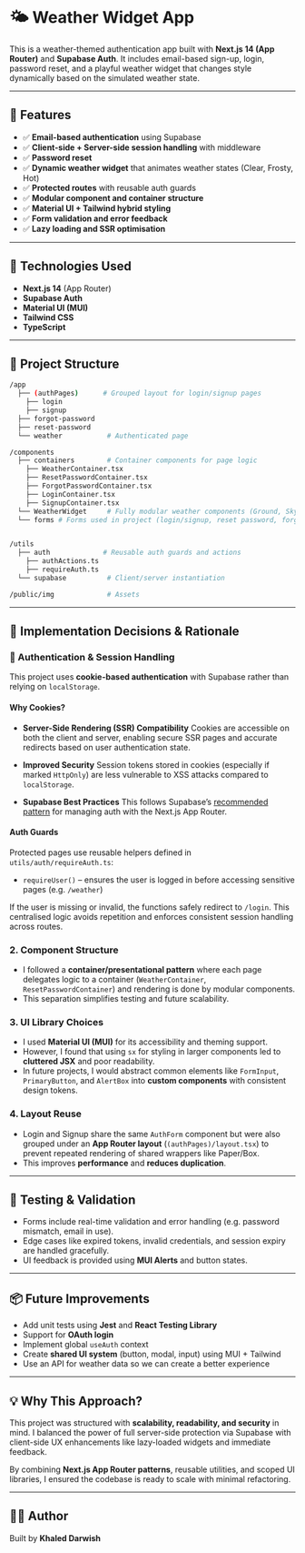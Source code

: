 # 🌤 Weather Widget App

This is a weather-themed authentication app built with **Next.js 14 (App Router)** and **Supabase Auth**. It includes email-based sign-up, login, password reset, and a playful weather widget that changes style dynamically based on the simulated weather state.

---

## 🚀 Features

- ✅ **Email-based authentication** using Supabase
- ✅ **Client-side + Server-side session handling** with middleware
- ✅ **Password reset**
- ✅ **Dynamic weather widget** that animates weather states (Clear, Frosty, Hot)
- ✅ **Protected routes** with reusable auth guards
- ✅ **Modular component and container structure**
- ✅ **Material UI + Tailwind hybrid styling**
- ✅ **Form validation and error feedback**
- ✅ **Lazy loading and SSR optimisation**

---

## 🔧 Technologies Used

- **Next.js 14** (App Router)
- **Supabase Auth**
- **Material UI (MUI)**
- **Tailwind CSS**
- **TypeScript**

---

## 📁 Project Structure

```bash
/app
  ├── (authPages)      # Grouped layout for login/signup pages
    ├── login
    ├── signup
  ├── forgot-password
  ├── reset-password
  └── weather           # Authenticated page

/components
  ├── containers        # Container components for page logic
    ├── WeatherContainer.tsx
    ├── ResetPasswordContainer.tsx
    ├── ForgotPasswordContainer.tsx
    ├── LoginContainer.tsx
    ├── SignupContainer.tsx
  └── WeatherWidget     # Fully modular weather components (Ground, Sky, Clock, etc.)
  └── forms # Forms used in project (login/signup, reset password, forgot password)


/utils
  ├── auth             # Reusable auth guards and actions
    ├── authActions.ts
    ├── requireAuth.ts
  └── supabase          # Client/server instantiation

/public/img             # Assets
```

---

## 🧠 Implementation Decisions & Rationale

### 🔐 Authentication & Session Handling

This project uses **cookie-based authentication** with Supabase rather than relying on `localStorage`.

#### Why Cookies?

- **Server-Side Rendering (SSR) Compatibility**
  Cookies are accessible on both the client and server, enabling secure SSR pages and accurate redirects based on user authentication state.

- **Improved Security**
  Session tokens stored in cookies (especially if marked `HttpOnly`) are less vulnerable to XSS attacks compared to `localStorage`.

- **Supabase Best Practices**
  This follows Supabase’s [recommended pattern](https://supabase.com/docs/guides/auth/server-side/nextjs) for managing auth with the Next.js App Router.

#### Auth Guards

Protected pages use reusable helpers defined in `utils/auth/requireAuth.ts`:

- `requireUser()` – ensures the user is logged in before accessing sensitive pages (e.g. `/weather`)

If the user is missing or invalid, the functions safely redirect to `/login`. This centralised logic avoids repetition and enforces consistent session handling across routes.

### 2. **Component Structure**

- I followed a **container/presentational pattern** where each page delegates logic to a container (`WeatherContainer`, `ResetPasswordContainer`) and rendering is done by modular components.
- This separation simplifies testing and future scalability.

### 3. **UI Library Choices**

- I used **Material UI (MUI)** for its accessibility and theming support.
- However, I found that using `sx` for styling in larger components led to **cluttered JSX** and poor readability.
- In future projects, I would abstract common elements like `FormInput`, `PrimaryButton`, and `AlertBox` into **custom components** with consistent design tokens.

### 4. **Layout Reuse**

- Login and Signup share the same `AuthForm` component but were also grouped under an **App Router layout** (`(authPages)/layout.tsx`) to prevent repeated rendering of shared wrappers like Paper/Box.
- This improves **performance** and **reduces duplication**.

---

## 🧪 Testing & Validation

- Forms include real-time validation and error handling (e.g. password mismatch, email in use).
- Edge cases like expired tokens, invalid credentials, and session expiry are handled gracefully.
- UI feedback is provided using **MUI Alerts** and button states.

---

## 📦 Future Improvements

- Add unit tests using **Jest** and **React Testing Library**
- Support for **OAuth login**
- Implement global `useAuth` context
- Create **shared UI system** (button, modal, input) using MUI + Tailwind
- Use an API for weather data so we can create a better experience

---

## 💡 Why This Approach?

This project was structured with **scalability, readability, and security** in mind. I balanced the power of full server-side protection via Supabase with client-side UX enhancements like lazy-loaded widgets and immediate feedback.

By combining **Next.js App Router patterns**, reusable utilities, and scoped UI libraries, I ensured the codebase is ready to scale with minimal refactoring.

---

## 🧑‍💻 Author

Built by **Khaled Darwish**
